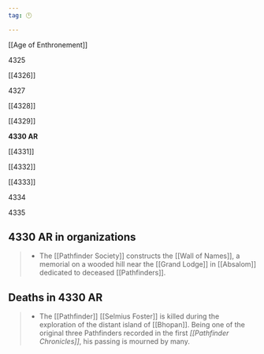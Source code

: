 ```yaml
---
tag: 🕛

---
```

[[Age of Enthronement]]


4325

[[4326]]

4327

[[4328]]

[[4329]]

**4330 AR**

[[4331]]

[[4332]]

[[4333]]

4334

4335



## 4330 AR in organizations

>  - The [[Pathfinder Society]] constructs the [[Wall of Names]], a memorial on a wooded hill near the [[Grand Lodge]] in [[Absalom]] dedicated to deceased [[Pathfinders]].


## Deaths in 4330 AR

>  - The [[Pathfinder]] [[Selmius Foster]] is killed during the exploration of the distant island of [[Bhopan]]. Being one of the original three Pathfinders recorded in the first *[[Pathfinder Chronicles]]*, his passing is mourned by many.






